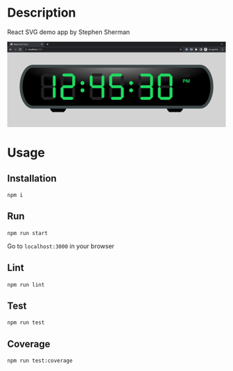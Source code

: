 # Description
React SVG demo app by Stephen Sherman

<img src="static/assets/react-svg-clock.png">

# Usage

## Installation
```
npm i
```
## Run
```
npm run start
```
Go to `localhost:3000` in your browser

## Lint
```
npm run lint
```

## Test
```
npm run test
```

## Coverage
```
npm run test:coverage
```
